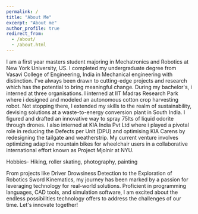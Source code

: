 ```yaml
---
permalink: /
title: "About Me"
excerpt: "About me"
author_profile: true
redirect_from: 
  - /about/
  - /about.html
---
```


I am a first year masters student majoring in Mechatronics and Robotics at New York University, US.
I completed my undergraduate degree from Vasavi College of Engineering, India in Mechanical engineering with distinction.
I've always been drawn to cutting-edge projects and research which has the potential to bring meaningful change.
During my bachelor's, i interned at three organisations. I interned at IIT Madras Research Park where i designed and modeled an autonomous cotton crop harvesting robot. 
Not stopping there, I extended my skills to the realm of sustainability, devising solutions at a waste-to-energy conversion plant in South India. I figured and drafted an innovative way to spray 75lts of liquid odorite through drones.
I also interned at KIA India Pvt Ltd where i played a pivotal role in reducing the Defects per Unit (DPU) and optimising KIA Carens by redesigning the tailgate and weatherstrip.
My current venture involves optimizing adaptive mountain bikes for wheelchair users in a collaborative international effort known as Project Mjolnir at NYU.

Hobbies- Hiking, roller skating, photography, painting

From projects like Driver Drowsiness Detection to the Exploration of Robotics Sword Kinematics, my journey has been marked by a passion for leveraging technology for real-world solutions.
Proficient in programming languages, CAD tools, and simulation software, I am excited about the endless possibilities technology offers to address the challenges of our time. Let's innovate together!
